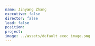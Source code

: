 ```yaml
---
name: Jinyang Zhang
executive: false
director: false
lead: false
position:  
project:  
image: ../assets/default_exec_image.png
---
```


